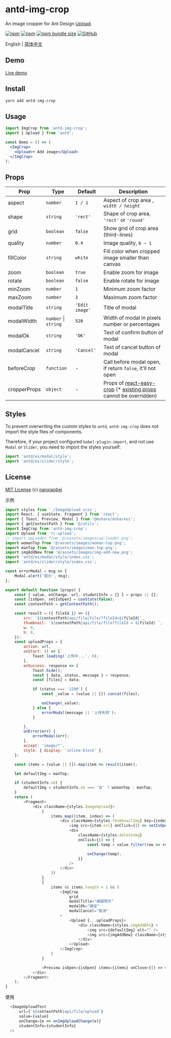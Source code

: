 # antd-img-crop

An image cropper for Ant Design [Upload](https://ant.design/components/upload/).

[![npm](https://img.shields.io/npm/v/antd-img-crop.svg?style=flat-square)](https://www.npmjs.com/package/antd-img-crop)
[![npm](https://img.shields.io/npm/dt/antd-img-crop?style=flat-square)](https://www.npmtrends.com/antd-img-crop)
[![npm bundle size](https://img.shields.io/bundlephobia/minzip/antd-img-crop?style=flat-square)](https://bundlephobia.com/result?p=antd-img-crop)
[![GitHub](https://img.shields.io/github/license/nanxiaobei/antd-img-crop?style=flat-square)](https://github.com/nanxiaobei/antd-img-crop/blob/master/LICENSE)

English | [简体中文](./README.zh-CN.md)

## Demo

[Live demo](https://codesandbox.io/s/antd-img-crop-4qoom5p9x4)

## Install

```sh
yarn add antd-img-crop
```

## Usage

```jsx harmony
import ImgCrop from 'antd-img-crop';
import { Upload } from 'antd';

const Demo = () => (
  <ImgCrop>
    <Upload>+ Add image</Upload>
  </ImgCrop>
);
```

## Props

| Prop         | Type                 | Default        | Description                                                           |
| ------------ | -------------------- | -------------- | --------------------------------------------------------------------- |
| aspect       | `number`             | `1 / 1`        | Aspect of crop area , `width / height`                                |
| shape        | `string`             | `'rect'`       | Shape of crop area, `'rect'` or `'round'`                             |
| grid         | `boolean`            | `false`        | Show grid of crop area (third-lines)                                  |
| quality      | `number`             | `0.4`          | Image quality, `0 ~ 1`                                                |
| fillColor    | `string`             | `white`        | Fill color when cropped image smaller than canvas                     |
| zoom         | `boolean`            | `true`         | Enable zoom for image                                                 |
| rotate       | `boolean`            | `false`        | Enable rotate for image                                               |
| minZoom      | `number`             | `1`            | Minimum zoom factor                                                   |
| maxZoom      | `number`             | `3`            | Maximum zoom factor                                                   |
| modalTitle   | `string`             | `'Edit image'` | Title of modal                                                        |
| modalWidth   | `number` \| `string` | `520`          | Width of modal in pixels number or percentages                        |
| modalOk      | `string`             | `'OK'`         | Text of confirm button of modal                                       |
| modalCancel  | `string`             | `'Cancel'`     | Text of cancel button of modal                                        |
| beforeCrop   | `function`           | -              | Call before modal open, if return `false`, it'll not open             |
| cropperProps | `object`             | -              | Props of [react-easy-crop] (\* [existing props] cannot be overridden) |

## Styles

To prevent overwriting the custom styles to `antd`, `antd-img-crop` does not import the style files of components.

Therefore, if your project configured `babel-plugin-import`, and not use `Modal` or `Slider`, you need to import the styles yourself:

```js
import 'antd/es/modal/style';
import 'antd/es/slider/style';
```

## License

[MIT License](https://github.com/nanxiaobei/antd-img-crop/blob/master/LICENSE) (c) [nanxiaobei](https://mrlee.me/)

[react-easy-crop]: https://github.com/ricardo-ch/react-easy-crop#props
[existing props]: https://github.com/nanxiaobei/antd-img-crop/blob/master/src/index.jsx#L67-L83


示例
```js
import styles from './ImageUpload.scss';
import React, { useState, Fragment } from 'react';
import { Toast, Preview, Modal } from '@mshare/mshareui';
import { getContextPath } from '@/utils';
import ImgCrop from 'antd-img-crop';
import Upload from 'rc-upload';
// import upLoader from '@/assets/images/up-loader.png';
import womanTop from '@/assets/images/woman-top.png';
import manTop from '@/assets/images/man-top.png';
import imgAddNew from '@/assets/images/img-add-new.png';
import 'antd/es/modal/style/index.css';
import 'antd/es/slider/style/index.css';

const errorModal = msg => {
    Modal.alert('提示', msg);
};

export default function (props) {
    const { value, onChange, url, studentInfo = {} } = props || {};
    const [isOpen, setIsOpen] = useState(false);
    const contextPath = getContextPath();

    const result = ({ fileId }) => ({
        src: `${contextPath}api/file/file/?fileId=${fileId}`,
        thumbnail: `${contextPath}api/file/file?fileId = ${fileId} `,
        w: 0,
        h: 0,
    });
    const uploadProps = {
        action: url,
        onStart: () => {
            Toast.loading('上传中...', 0);
        },
        onSuccess: response => {
            Toast.hide();
            const { data, status, message } = response;
            const [files] = data;

            if (status === '1200') {
                const _value = (value || []).concat(files);

                onChange(_value);
            } else {
                errorModal(message || '上传失败');
            }

        },
        onError(err) {
            errorModal(err);
        },
        accept: 'image/*',
        style: { display: 'inline-block' },
    };

    const items = (value || []).map(item => result(item));

    let defaultImg = manTop;

    if (studentInfo.xb) {
        defaultImg = studentInfo.xb === '女' ? womanTop : manTop;
    }
    return (
        <Fragment>
            <div className={styles.ImageUpload}>
                {
                    items.map((item, index) => (
                        <div className={styles.thumbnailImg} key={index}>
                            <img src={item.src} onClick={() => setIsOpen(!isOpen)} alt="" />
                            <div
                                className={styles.deleteImg}
                                onClick={() => {
                                    const temp = value.filter(row => row.fileId === item.fileId);

                                    onChange(temp);
                                }}
                            />
                        </div>
                    ))
                }
                {
                    items && items.length < 1 && (
                        <ImgCrop
                            grid
                            modalTitle="编辑照片"
                            modalOk="确定"
                            modalCancel="取消"
                        >
                            <Upload {...uploadProps}>
                                <div className={styles.imgAddBtn} >
                                    <img src={defaultImg} alt="" />
                                    <img src={imgAddNew} className={styles.addNew} alt="" />
                                </div>
                            </Upload>
                        </ImgCrop>
                    )
                }

                <Preview isOpen={isOpen} items={items} onClose={() => setIsOpen(!isOpen)} />
            </div>
        </Fragment>
    );
}

```
使用
```js
  <ImageUploadTest
      url={`${contextPath}api/file/upload`}
      value={value}
      onChange={e => onImgUploadChange(e)}
      studentInfo={studentInfo}
  />
```
